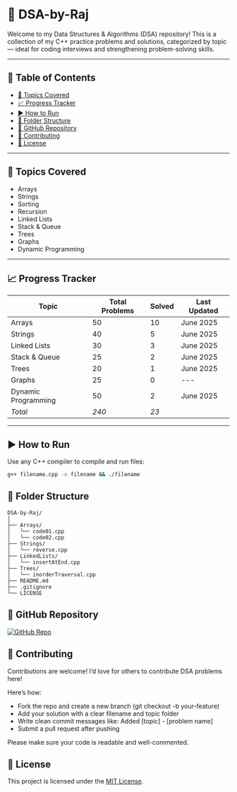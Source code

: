 # 🧠 DSA-by-Raj

Welcome to my Data Structures & Algorithms (DSA) repository! This is a collection of my C++ practice problems and solutions, categorized by topic — ideal for coding interviews and strengthening problem-solving skills.

---

## 📌 Table of Contents

- [🧠 Topics Covered](#topics-covered)
- [📈 Progress Tracker](#progress-tracker)
- [▶ How to Run](#how-to-run)
- [📂 Folder Structure](#folder-structure)
- [🔗 GitHub Repository](#github-repository)
- [🤝 Contributing](#contributing)
- [📄 License](#license)

---

## 🧠 Topics Covered

- Arrays
- Strings
- Sorting
- Recursion
- Linked Lists
- Stack & Queue
- Trees
- Graphs
- Dynamic Programming

---

## 📈 Progress Tracker

| Topic               | Total Problems | Solved | Last Updated |
|---------------------|----------------|--------|---------------|
| Arrays              | 50             | 10     | June 2025     |
| Strings             | 40             | 5      | June 2025     |
| Linked Lists        | 30             | 3      | June 2025     |
| Stack & Queue       | 25             | 2      | June 2025     |
| Trees               | 20             | 1      | June 2025     |
| Graphs              | 25             | 0      | ---           |
| Dynamic Programming | 50             | 2      | June 2025     |
| *Total*           | *240*        | *23* |               |

---

## ▶ How to Run

Use any C++ compiler to compile and run files:
```bash
g++ filename.cpp -o filename && ./filename
```

## 📂 Folder Structure
```
DSA-by-Raj/
│
├── Arrays/
│   └── code01.cpp
│   └── code02.cpp
├── Strings/
│   └── reverse.cpp
├── LinkedLists/
│   └── insertAtEnd.cpp
├── Trees/
│   └── inorderTraversal.cpp
├── README.md
├── .gitignore
└── LICENSE
```

## 🔗 GitHub Repository

[![GitHub Repo](https://img.shields.io/badge/GitHub-DSA--by--Raj-blue?style=for-the-badge&logo=github)](https://github.com/Rhuturaj-Rogaye/DSA-by-Raj)

## 🤝 Contributing

Contributions are welcome!
I’d love for others to contribute DSA problems here!

Here’s how:
- Fork the repo and create a new branch (git checkout -b your-feature)
- Add your solution with a clear filename and topic folder
- Write clean commit messages like: Added [topic] - [problem name]
- Submit a pull request after pushing

Please make sure your code is readable and well-commented.

## 📄 License

This project is licensed under the [MIT License](LICENSE).

